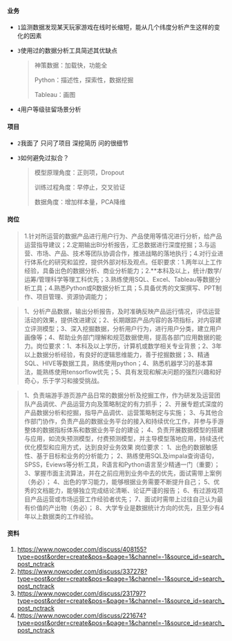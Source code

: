 #### 业务

- `1`监测数据发现某天玩家游戏在线时长缩短，能从几个纬度分析产生这样的变化的因素

- `3`使用过的数据分析工具简述其优缺点

  > 神策数据：加载快，功能全
  >
  > Python：描述性，探索性，数据挖掘
  >
  > Tableau：画图

- `4`用户等级驻留场景分析



#### 项目

- `2`我面了 只问了项目 深挖简历 问的很细节

- `3`如何避免过拟合？

  > 模型原理角度：正则项，Dropout
  >
  > 训练过程角度：早停止，交叉验证
  >
  > 数据角度：增加样本量，PCA降维



#### 岗位

> 1.针对所运营的数据产品进行用户行为、产品使用等情况进行分析，给产品运营指导建议；2.定期输出BI分析报告，汇总数据进行深度挖掘；3.与运营、市场、产品、技术等团队协调合作，推进战略的落地执行；4.对行业进行体系化的研究和监控，提供外部对标及观点。任职要求：1.两年以上工作经验，具备出色的数据分析、商业分析能力；2.**本科及以上，统计/数学/运筹/管理科学等理工科优先；3.熟练使用SQL、Excel、Tableau等数据分析工具；4.熟悉Python或R数据分析工具；5.具备优秀的文案撰写、PPT制作、项目管理、资源协调能力；

> 1、分析产品数据，输出分析报告，及时准确反映产品运行情况，评估运营活动的效果，提供改进建议；2、长期跟踪产品内容的各项指标，对内容建立评测模型；3、深入挖掘数据，分析用户行为，进行用户分类，建立用户画像等；4、帮助业务部门理解和规范数据使用，提高各部门应用数据的能力。岗位要求：1、本科及以上学历，计算机或数学相关专业背景；2、3年以上数据分析经验，有良好的逻辑思维能力，善于挖掘数据；3、精通SQL、HIVE等数据工具，熟练使用python；4、熟悉机器学习的基本算法，能熟练使用tensorflow优先；5、具有发现和解决问题的强烈兴趣和好奇心，乐于学习和接受挑战。

> 1、负责端游手游页游产品日常的数据分析及挖掘工作，作为研发及运营团队产品调优、产品运营方向及策略制定的有力抓手； 2、开展专题式深度的产品数据分析和挖掘，指导产品调优、运营策略制定与实施； 3、与其他合作部门协作，负责产品的数据业务平台的接入和持续优化工作，并参与手游整体的数据指标体系和数据业务平台的建设； 4、负责开展数据模型的搭建与应用，如流失预测模型，付费预测模型，并主导模型落地应用，持续迭代优化模型和应用方式，达到良好业务效果 岗位要求： 1、出色的数据敏感性、基于目标和业务的分析能力； 2、熟练使用SQL及impala查询语句，SPSS，Eviews等分析工具，R语言和Python语言至少精通一门（重要）； 3、掌握市面主流算法，并在之前应用到业务中去的优先，面试需带上案例（务必）； 4、出色的学习能力，能够根据业务需要不断提升自己； 5、优秀的文档能力，能够独立完成结论清晰、论证严谨的报告； 6、有过游戏项目产品运营或市场运营工作经验者优先； 7、面试时需带上过往自己认为最有价值的产出物（务必）； 8、大学专业是数据统计方向的优先，且至少有4年以上数据类的工作经验。



#### 资料

1. https://www.nowcoder.com/discuss/408155?type=post&order=create&pos=&page=1&channel=-1&source_id=search_post_nctrack
2. https://www.nowcoder.com/discuss/337278?type=post&order=create&pos=&page=1&channel=-1&source_id=search_post_nctrack
3. https://www.nowcoder.com/discuss/231797?type=post&order=create&pos=&page=1&channel=-1&source_id=search_post_nctrack
4. https://www.nowcoder.com/discuss/221674?type=post&order=create&pos=&page=1&channel=-1&source_id=search_post_nctrack